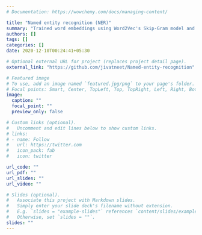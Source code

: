 ```yaml
---
# Documentation: https://wowchemy.com/docs/managing-content/

title: "Named entity recognition (NER)"
summary: "Trained word embeddings using Word2Vec's Skip-Gram model and created a window-based classification Network in Python for learning Named Entity classes."
authors: []
tags: []
categories: []
date: 2020-12-10T00:24:41+05:30

# Optional external URL for project (replaces project detail page).
external_link: "https://github.com/jivatneet/Named-entity-recognition"

# Featured image
# To use, add an image named `featured.jpg/png` to your page's folder.
# Focal points: Smart, Center, TopLeft, Top, TopRight, Left, Right, BottomLeft, Bottom, BottomRight.
image:
  caption: ""
  focal_point: ""
  preview_only: false

# Custom links (optional).
#   Uncomment and edit lines below to show custom links.
# links:
# - name: Follow
#   url: https://twitter.com
#   icon_pack: fab
#   icon: twitter

url_code: ""
url_pdf: ""
url_slides: ""
url_video: ""

# Slides (optional).
#   Associate this project with Markdown slides.
#   Simply enter your slide deck's filename without extension.
#   E.g. `slides = "example-slides"` references `content/slides/example-slides.md`.
#   Otherwise, set `slides = ""`.
slides: ""
---
```


